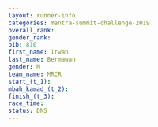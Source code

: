 ```yaml
---
layout: runner-info 
categories: mantra-summit-challenge-2019 
overall_rank:
gender_rank:
bib: 810
first_name: Irwan
last_name: Bermawan
gender: M
team_name: MRCR
start_(t_1): 
mbah_kamad_(t_2): 
finish_(t_3): 
race_time: 
status: DNS
---
```

